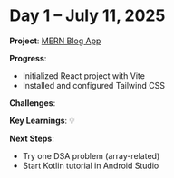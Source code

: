 # Day 1 – July 11, 2025

**Project**: [MERN Blog App](../react-relearn/blog-app)

**Progress**:
- Initialized React project with Vite
- Installed and configured Tailwind CSS


**Challenges**:


**Key Learnings**:
💡 

**Next Steps**:
- Try one DSA problem (array-related)
- Start Kotlin tutorial in Android Studio

